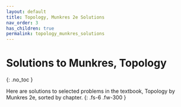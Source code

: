 ```yaml
---
layout: default
title: Topology, Munkres 2e Solutions
nav_order: 3
has_children: true
permalink: topology_munkres_solutions
---
```


# Solutions to Munkres, Topology
{: .no_toc }

Here are solutions to selected problems in the textbook, Topology by Munkres 2e, sorted by chapter.
{: .fs-6 .fw-300 }
